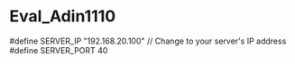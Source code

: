 # Eval_Adin1110

#define SERVER_IP "192.168.20.100"  // Change to your server's IP address
#define SERVER_PORT 40
